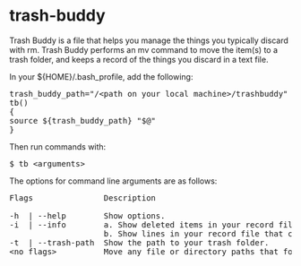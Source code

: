 # trash-buddy

Trash Buddy is a file that helps you manage the things you typically discard with rm.
Trash Buddy performs an mv command to move the item(s) to a trash folder, and keeps a record of the things you discard in a text file.

In your ${HOME}/.bash_profile, add the following:
<pre>
trash_buddy_path="/&ltpath on your local machine&gt/trashbuddy"
tb()
{
source ${trash_buddy_path} "$@"
}
</pre>

Then run commands with:
<pre>
$ tb &ltarguments&gt
</pre>

The options for command line arguments are as follows:
<pre>
Flags               Description                                                                   Example Usage

-h  | --help        Show options.                                                                 ${command_name} -h
-i  | --info        a. Show deleted items in your record file by name and recovery path.          ${command_name} -i
                    b. Show lines in your record file that contain user-input string.             ${command_name} -i string_a string_b
-t  | --trash-path  Show the path to your trash folder.                                           ${command_name} -t
&ltno flags&gt          Move any file or directory paths that follow to ${trash_parent_dir} with mv.  ${command_name} item_a item_b
</pre>